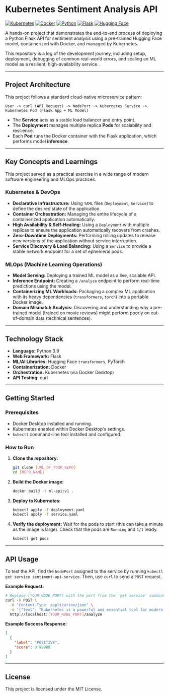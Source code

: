 # Kubernetes Sentiment Analysis API

[![Kubernetes](https://img.shields.io/badge/Kubernetes-326CE5?style=for-the-badge&logo=kubernetes&logoColor=white)](https://kubernetes.io/)
[![Docker](https://img.shields.io/badge/Docker-2496ED?style=for-the-badge&logo=docker&logoColor=white)](https://www.docker.com/)
[![Python](https://img.shields.io/badge/Python-3776AB?style=for-the-badge&logo=python&logoColor=white)](https://www.python.org/)
[![Flask](https://img.shields.io/badge/Flask-000000?style=for-the-badge&logo=flask&logoColor=white)](https://flask.palletsprojects.com/)
[![Hugging Face](https://img.shields.io/badge/%F0%9F%A4%97%20Hugging%20Face-blue?style=for-the-badge)](https://huggingface.co/)

A hands-on project that demonstrates the end-to-end process of deploying a Python Flask API for sentiment analysis using a pre-trained Hugging Face model, containerized with Docker, and managed by Kubernetes.

This repository is a log of the development journey, including setup, deployment, debugging of common real-world errors, and scaling an ML model as a resilient, high-availability service.

---

## Project Architecture

This project follows a standard cloud-native microservice pattern:

```
User -> curl (API Request) -> NodePort -> Kubernetes Service -> Kubernetes Pod (Flask App + ML Model)
```
* The **Service** acts as a stable load balancer and entry point.
* The **Deployment** manages multiple replica **Pods** for scalability and resilience.
* Each **Pod** runs the Docker container with the Flask application, which performs model **inference**.

---

## Key Concepts and Learnings

This project served as a practical exercise in a wide range of modern software engineering and MLOps practices.

### Kubernetes & DevOps
* **Declarative Infrastructure:** Using `YAML` files (`Deployment`, `Service`) to define the desired state of the application.
* **Container Orchestration:** Managing the entire lifecycle of a containerized application automatically.
* **High Availability & Self-Healing:** Using a `Deployment` with multiple replicas to ensure the application automatically recovers from crashes.
* **Zero-Downtime Deployments:** Performing rolling updates to release new versions of the application without service interruption.
* **Service Discovery & Load Balancing:** Using a `Service` to provide a stable network endpoint for a set of ephemeral pods.

### MLOps (Machine Learning Operations)
* **Model Serving:** Deploying a trained ML model as a live, scalable API.
* **Inference Endpoint:** Creating a `/analyze` endpoint to perform real-time predictions using the model.
* **Containerizing ML Workloads:** Packaging a complex ML application with its heavy dependencies (`transformers`, `torch`) into a portable Docker image.
* **Domain Mismatch Analysis:** Discovering and understanding why a pre-trained model (trained on movie reviews) might perform poorly on out-of-domain data (technical sentences).

---

## Technology Stack

* **Language:** Python 3.9
* **Web Framework:** Flask
* **ML/AI Libraries:** Hugging Face `transformers`, PyTorch
* **Containerization:** Docker
* **Orchestration:** Kubernetes (via Docker Desktop)
* **API Testing:** curl

---

## Getting Started

### Prerequisites

* Docker Desktop installed and running.
* Kubernetes enabled within Docker Desktop's settings.
* `kubectl` command-line tool installed and configured.

### How to Run

1.  **Clone the repository:**
    ```bash
    git clone [URL_OF_YOUR_REPO]
    cd [REPO_NAME]
    ```

2.  **Build the Docker image:**
    ```bash
    docker build -t ml-api:v1 .
    ```

3.  **Deploy to Kubernetes:**
    ```bash
    kubectl apply -f deployment.yaml
    kubectl apply -f service.yaml
    ```

4.  **Verify the deployment:**
    Wait for the pods to start (this can take a minute as the image is large). Check that the pods are `Running` and `1/1` ready.
    ```bash
    kubectl get pods
    ```

---

## API Usage

To test the API, find the `NodePort` assigned to the service by running `kubectl get service sentiment-api-service`. Then, use `curl` to send a `POST` request.

**Example Request:**

```bash
# Replace [YOUR_NODE_PORT] with the port from the 'get service' command
curl -X POST \
  -H "Content-Type: application/json" \
  -d '{"text": "Kubernetes is a powerful and essential tool for modern software."}' \
  http://localhost:[YOUR_NODE_PORT]/analyze
```

**Example Success Response:**

```json
[
  {
    "label": "POSITIVE",
    "score": 0.99988
  }
]
```

---

## License

This project is licensed under the MIT License.
